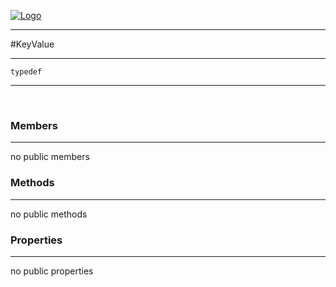 
[![Logo](../../images/logo.png)](../../api/index.html)

---



#KeyValue



---

`typedef`
<span class="meta">

</span>


---

&nbsp;
&nbsp;

<h3>Members</h3> <hr/>no public members

<h3>Methods</h3> <hr/>no public methods

<h3>Properties</h3> <hr/>no public properties

&nbsp;
&nbsp;
&nbsp;